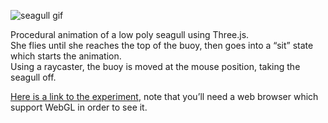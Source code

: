 ![seagull gif](assets/demo.gif)

<p>Procedural animation of a low poly seagull using Three.js.<br>
She flies until she reaches the top of the buoy, then goes into a “sit” state which starts the animation.<br>
Using a raycaster, the buoy is moved at the mouse position, taking the seagull off.<br>

<a href="http://arnaudsvart.com/seagulljs/" target="_blank" rel="noopener noreferrer">Here is a link to the experiment</a>, note that you’ll need a web browser which support WebGL in order to see it.

